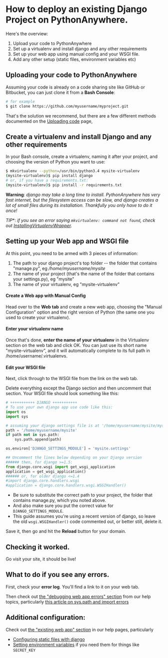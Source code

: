 
<!--
.. title: Deploying an existing Django project on PythonAnywhere
.. slug: DeployExistingDjangoProject
.. date: 2016-02-10 12:35:28 UTC
.. tags:
.. category:
.. link:
.. description:
.. type: text
-->




# How to deploy an existing Django Project on PythonAnywhere.

Here's the overview:

1. Upload your code to PythonAnywhere
2. Set up a virtualenv and install django and any other requirements
3. Set up your web app using manual config and your WSGI file.
4. Add any other setup (static files, environment variables etc)


## Uploading your code to PythonAnywhere

Assuming your code is already on a code sharing site like GitHub or Bitbucket, you
can just clone it from a **Bash Console**:

```bash
# for example
$ git clone https://github.com/myusername/myproject.git
```

That's the solution we recommend, but there are a few different methods documented on the [Uploading code](/pages/FTP) page,



## Create a virtualenv and install Django and any other requirements

In your Bash console, create a virtualenv, naming it after your project, and choosing the version of Python you want to use:

```bash
$ mkvirtualenv --python=/usr/bin/python3.4 mysite-virtualenv
(mysite-virtualenv)$ pip install django
# or, if you have a requirements.txt:
(mysite-virtualenv)$ pip install -r requirements.txt
```

**Warning**: *django may take a long time to install.  PythonAnywhere has very fast internet, but the filesystem access can be slow, and django creates a lot of small files during its installation.  Thankfully you only have to do it once!*

*TIP**: *if you see an error saying `mkvirtualenv: command not found`, check out [InstallingVirtualenvWrapper](/pages/InstallingVirtualenvWrapper).*


## Setting up your Web app and WSGI file

At this point, you need to be armed with 3 pieces of information:

1. The path to your django project's top folder -- the folder that contains "manage.py", eg */home/myusername/mysite*
2. The name of your project (that's the name of the folder that contains your settings.py), eg "mysite"
3. The name of your virtualenv, eg "mysite-virtualenv"

#### Create a Web app with Manual Config

Head over to the **Web tab** and create a new web app, choosing the "Manual Configuration" option and the right version of Python (the same one you used to create your virtualenv).


#### Enter your virtualenv name

Once that's done, **enter the name of your virtualenv** in the Virtualenv section on the web tab and click OK.  You can just use its short name "mysite-virtualenv", and it will automatically complete to its full path in /home/username/.virtualenvs.

#### Edit your WSGI file

Next, click through to the WSGI file from the link on the web tab.

Delete everything except the Django section and then uncomment that section. Your WSGI file should look something like this: 

```python
# +++++++++++ DJANGO +++++++++++
# To use your own django app use code like this:
import os
import sys

# assuming your django settings file is at '/home/myusername/mysite/mysite/settings.py'
path = '/home/myusername/mysite'
if path not in sys.path:
    sys.path.append(path)

os.environ['DJANGO_SETTINGS_MODULE'] = 'mysite.settings'

## Uncomment the lines below depending on your Django version
###### then, for django >=1.5:
from django.core.wsgi import get_wsgi_application
application = get_wsgi_application()
###### or, for older django <=1.4
#import django.core.handlers.wsgi
#application = django.core.handlers.wsgi.WSGIHandler()
```


* Be sure to substitute the correct path to your project, the folder that contains manage.py, which you noted above.
* And also make sure you put the correct value for `DJANGO_SETTINGS_MODULE`.
* This guide assumes you're using a recent version of django, so leave the old `wsgi.WSGIHandler()` code commented out, or better still, delete it.

Save it, then go and hit the **Reload** button for your domain. 


## Checking it worked.

Go visit your site, it should be live!


## What to do if you see any errors.

First, check your **error log**.  You'll find a link to it on your web tab.  

Then check out [the "debugging web app errors" section](/pages/#im-looking-at-an-error-message-in-my-web-app) from our help topics, particularly [this article on sys.path and import errors](/pages/DebuggingImportError)


## Additional configuration:

Check out [the "existing web app"
section](/pages/#ive-got-an-existing-web-app-that-im-trying-to-deploy) in our
help pages, particularly

* [Configuring static files with django](/pages/DjangoStaticFiles)
* [Setting environment variables](/pages/DjangoStaticFiles) if you need them for things like `SECRET_KEY`

